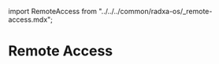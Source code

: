 import RemoteAccess from "../../../common/radxa-os/\_remote-access.mdx";

# Remote Access

<RemoteAccess />
